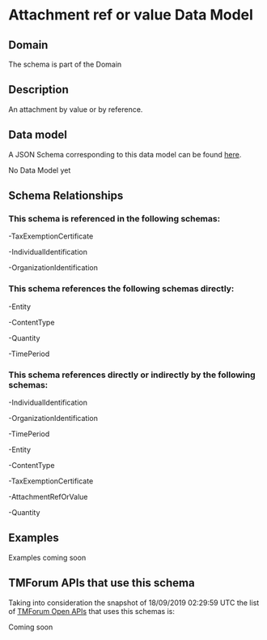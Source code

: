 # Attachment ref or value Data Model

## Domain

The  schema is part of the  Domain

## Description

An attachment by value or by reference.

## Data model

A JSON Schema corresponding to this data model can be found
[here](https://github.com/tmforum-rand/schemas/blob/master/Common/AttachmentRefOrValue.schema.json).

No Data Model yet

## Schema Relationships

### This schema is referenced in the following schemas:

-TaxExemptionCertificate

-IndividualIdentification

-OrganizationIdentification

### This schema references the following schemas directly:

-Entity

-ContentType

-Quantity

-TimePeriod

### This schema references directly or indirectly by the following schemas:

-IndividualIdentification

-OrganizationIdentification

-TimePeriod

-Entity

-ContentType

-TaxExemptionCertificate

-AttachmentRefOrValue

-Quantity



## Examples

Examples coming soon

## TMForum APIs that use this schema

Taking into consideration the snapshot of 18/09/2019 02:29:59 UTC the list of [TMForum Open APIs](https://www.tmforum.org/open-apis/) that uses this schemas is:

Coming soon